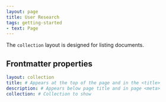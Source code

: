 ```yaml
---
layout: page
title: User Research
tags: getting-started
- text: Page
---
```

The `collection` layout is designed for listing documents.

## Frontmatter properties

```yaml
layout: collection
title: # Appears at the top of the page and in the <title>
description: # Appears below page title and in page <meta>
collection: # Collection to show
```